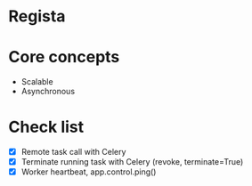 # Regista


# Core concepts

- Scalable
- Asynchronous


# Check list

- [x] Remote task call with Celery
- [x] Terminate running task with Celery (revoke, terminate=True)
- [x] Worker heartbeat, app.control.ping()